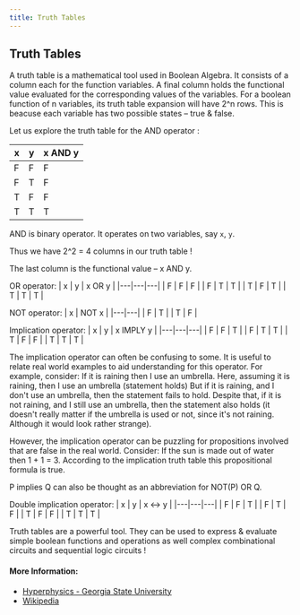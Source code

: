 ```yaml
---
title: Truth Tables
---
```

## Truth Tables

A truth table is a mathematical tool used in Boolean Algebra. It consists of a column each for the function variables. A final column holds the functional value evaluated for the corresponding values of the variables. For a boolean function of n variables, its truth table expansion will have 2^n rows. This is beacuse each variable has two possible states – true & false.

Let us explore the truth table for the AND operator :

| x | y | x AND y  |
|---|---|---|
| F  | F  | F  |
| F  | T  | F  |
| T  | F  | F  |
| T  | T  | T  |

AND is binary operator. It operates on two variables, say `x`, `y`. 

Thus we have 2^2 = 4 columns in our truth table !

The last column is the functional value – x AND y.

OR operator:
| x | y | x OR y  |
|---|---|---|
| F  | F  | F  |
| F  | T  | T  |
| T  | F  | T  |
| T  | T  | T  |

NOT operator:
| x | NOT x |
|---|---|
| F  | T  |
| T  | F  |

Implication operator:
| x | y | x IMPLY y  |
|---|---|---|
| F  | F  | T  |
| F  | T  | T  |
| T  | F  | F  |
| T  | T  | T  |

The implication operator can often be confusing to some. It is useful to relate real world examples to aid understanding for this operator. For example, consider: 
If it is raining then I use an umbrella. 
Here, assuming it is raining, then I use an umbrella (statement holds)
But if it is raining, and I don't use an umbrella, then the statement fails to hold.
Despite that, if it is not raining, and I still use an umbrella, then the statement also holds (it doesn't really matter if the umbrella is used or not, since it's not raining. Although it would look rather strange).

However, the implication operator can be puzzling for propositions involved that are false in the real world. Consider:
If the sun is made out of water then 1 + 1 = 3.
According to the implication truth table this propositional formula is true.

P implies Q can also be thought as an abbreviation for NOT(P) OR Q.

Double implication operator:
| x | y | x <-> y  |
|---|---|---|
| F  | F  | T  |
| F  | T  | F  |
| T  | F  | F  |
| T  | T  | T  |


Truth tables are a powerful tool. They can be used to express & evaluate simple boolean functions and operations as well complex combinational circuits and sequential logic circuits !



#### More Information:

- [Hyperphysics - Georgia State University](http://hyperphysics.phy-astr.gsu.edu/hbase/Electronic/truth.html)
- [Wikipedia](https://en.wikipedia.org/wiki/Truth_table)

